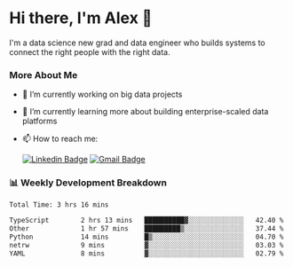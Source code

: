 # Hi there, I'm Alex  👋

I'm a data science new grad and data engineer who builds systems to connect the right people with the right data. 

### More About Me

- 🔭 I’m currently working on big data projects
- 🌱 I’m currently learning more about building enterprise-scaled data platforms
- 📫 How to reach me:

  [![Linkedin Badge](https://img.shields.io/badge/LinkedIn-0077B5?style=for-the-badge&logo=linkedin&logoColor=white)](https://www.linkedin.com/in/itsalexchen) [![Gmail Badge](https://img.shields.io/badge/Gmail-D14836?style=for-the-badge&logo=gmail&logoColor=white)](mailto:itsalexchen@gmail.com)




### 📊 Weekly Development Breakdown
<!--START_SECTION:waka-->

```txt
Total Time: 3 hrs 16 mins

TypeScript        2 hrs 13 mins   ██████████▓░░░░░░░░░░░░░░   42.40 %
Other             1 hr 57 mins    █████████▒░░░░░░░░░░░░░░░   37.44 %
Python            14 mins         █▒░░░░░░░░░░░░░░░░░░░░░░░   04.70 %
netrw             9 mins          ▓░░░░░░░░░░░░░░░░░░░░░░░░   03.03 %
YAML              8 mins          ▓░░░░░░░░░░░░░░░░░░░░░░░░   02.79 %
```

<!--END_SECTION:waka-->
